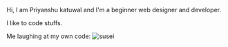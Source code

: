 Hi, I am Priyanshu katuwal and I'm a beginner web designer and developer. 

I like to code stuffs.

Me laughing at my own code: 
![susei](https://user-images.githubusercontent.com/100136936/166146470-b25a0999-68da-4dfe-a4c3-8824d9a9e95b.gif)
